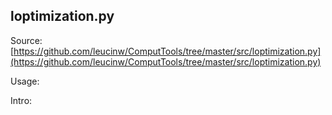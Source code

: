 ## loptimization.py

Source: [https://github.com/leucinw/ComputTools/tree/master/src/loptimization.py](https://github.com/leucinw/ComputTools/tree/master/src/loptimization.py)

Usage:

Intro:

